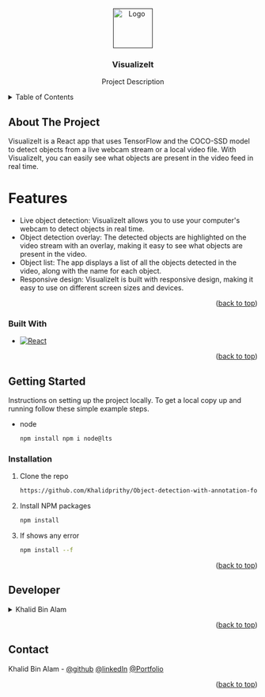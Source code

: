 <a name="readme-top"></a>

<!-- PROJECT LOGO -->
<br />
<div align="center">
  <a href="">
    <img src="https://i.ibb.co/xjQbwr2/logo.png" alt="Logo" width="80" height="80">
  </a>

<h3 align="center">VisualizeIt</h3>

  <p align="center">
    Project Description
    <br />
  </p>
</div>



<!-- TABLE OF CONTENTS -->
<details>
  <summary>Table of Contents</summary>
  <ol>
    <li>
      <a href="#about-the-project">About The Project</a>
      <ul>
        <li><a href="#built-with">Built With</a></li>
      </ul>
    </li>
    <li>
      <a href="#getting-started">Getting Started</a>
      <ul>
        <li><a href="#installation">Installation</a></li>
      </ul>
    </li>
    <li><a href="#developer">Developer</a></li>
    <li><a href="#contact">Contact</a></li>
  </ol>
</details>



<!-- ABOUT THE PROJECT -->
## About The Project

VisualizeIt is a React app that uses TensorFlow and the COCO-SSD model to detect objects from a live webcam stream or a local video file. With VisualizeIt, you can easily see what objects are present in the video feed in real time.

# Features

* Live object detection: VisualizeIt allows you to use your computer's webcam to detect objects in real time.
* Object detection overlay: The detected objects are highlighted on the video stream with an overlay, making it easy to see what objects are present in the video.
* Object list: The app displays a list of all the objects detected in the video, along with the name for each object.
* Responsive design: VisualizeIt is built with responsive design, making it easy to use on different screen sizes and devices.

<p align="right">(<a href="#readme-top">back to top</a>)</p>


### Built With

* [![React][React.js]][React-url]


<p align="right">(<a href="#readme-top">back to top</a>)</p>



<!-- GETTING STARTED -->
## Getting Started

Instructions on setting up the project locally.
To get a local copy up and running follow these simple example steps.

* node
  ```sh
  npm install npm i node@lts
  ```

### Installation

1. Clone the repo
   ```sh
   https://github.com/Khalidprithy/Object-detection-with-annotation-for-video.git
   ```
2. Install NPM packages
   ```sh
   npm install
   ```
3. If shows any error
   ```sh
   npm install --f
   ```


<p align="right">(<a href="#readme-top">back to top</a>)</p>

<!-- DEVELOPER -->
## Developer


<details>
  <summary>Khalid Bin Alam</summary>
  <ol>
    <li>
      <a href="#">Folder structure</a>
      <ul>
        <li><a >Pages</a></li>
        <li><a >Images</a></li>
      </ul>
    </li>
    <li>
      <a href="#">Pages</a>
      <ul>
        <li><a >LocalFile</a>
        <ul>
        <li><a >LocalFileHome</a></li>
        <li><a >LocalFileInfoCard</a></li>
        <li><a >LocalFileDetection</a></li>
      </ul></li>
        <li><a >Webcam</a>
        <ul>
        <li><a >WebcamHome</a></li>
        <li><a >LiveCamInfoCard</a></li>
        <li><a >WebcamView</a></li>
        <li><a >utilities</a></li>
      </ul></li>
        <li><a >Shared</a>
        <ul>
        <li><a >Header</a></li>
        <li><a >Footer</a></li>
      </ul></li>
      </ul>
    </li>
    <li><a >Banner</a></li>
    <li><a >ContactUs</a></li>
    <li><a >Reviews</a></li>
  </ol>
</details>

<p align="right">(<a href="#readme-top">back to top</a>)</p>

<!-- CONTACT -->
## Contact

Khalid Bin Alam - 
[@github](https://github.com/Khalidprithy)
[@linkedIn](https://www.linkedin.com/in/khalidbinalam/)
[@Portfolio](https://devkbin.netlify.app/)


<p align="right">(<a href="#readme-top">back to top</a>)</p>



<!-- MARKDOWN LINKS & IMAGES -->
<!-- https://www.markdownguide.org/basic-syntax/#reference-style-links -->

[React.js]: https://img.shields.io/badge/React-20232A?style=for-the-badge&logo=react&logoColor=61DAFB
[React-url]: https://reactjs.org/
